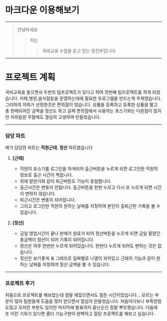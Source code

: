 # 마크다운 이용해보기 

---

>안녕하세요
>>저는
>>> 국비교육 수업을 듣고 있는 정진우입니다.

---


# 프로젝트 계획
국비교육을 들으면서 두번의 팀프로젝트가 있다고 하여 첫번째 팀프로젝트를 하게 되었습니다.
카페,병원,음식점등을 운영하는데에 필요한 프로그램을 만드는게 주제였습니다.
그리하여 저희가 선정한것은 편의점이 였습니다. 
상품을 등록하고 등록한 상품을 팔고 총 판매되어진 금액을 정산도 하고
실제 편의점에서 사용하는 포스기와는 다른점이 많지만 저희팀원 주말에도 열심히 고생하여 만들었습니다.

---


### 담당 파트 
제가 담당한 파트는 **직원근태**, **정산** 파트였습니다

1. **[근태]**
   - 직원이 포스기를 로그인을 하게되어 출근버튼을 누르게 되면 로그인한 직원의 정보로 출근 시간이 찍힙니다.
   - 위에 말한거와 같이 퇴근버튼도 기능이 동일합니다.
   - 출근시간은 변동이 안됩니다. 출근버튼을 한번 누르고 다시 또 누르게 되면 시간이 변하지 않습니다.
   - 퇴근시간은 변동이 되어집니다.
   - 그리고 로그인한 직원의 원하는 날짜를 지정하여 본인이 출퇴근한 기록을 볼 수 있습니다.

2. **[정산]**
    - 금일 영업시간이 끝나 판매가 완료가 되어 정산버튼을 누르게 되면 금일 팔렸던 총금액이 정산이 되어 기록이 되어집니다. 
    - 정산은 하루 한번만 누르게 되어있습니다. 한번더 누르게 되어도 변하는 것은 없습니다.
    - 정산은 보기좋게 표 그래프로 일짜별로 나열이 되어있고 근태의 기능과 같이 원하는 날짜를 지정하여 정산 금액을 볼 수 있습니다.
 
--- 
 
 
###  프로젝트 후기
처음으로 프로젝트를 해보았는데 정말 재밌으면서도 힘든 시간이었습니다...
모르는 부분이 많아 팀원들께 도움을 많이 받으면서 열심히 만들었습니다.
처음이다보니 부족한점도많고 모자란 부분도 있지만 마지막에 발표까지 끝난순간 정말 뿌듯했습니다.
다음에 또 이런 기회가 있다면 좀더 기능구현이 완벽하고 잘된 프로젝트를 해보고 싶습니다 .
